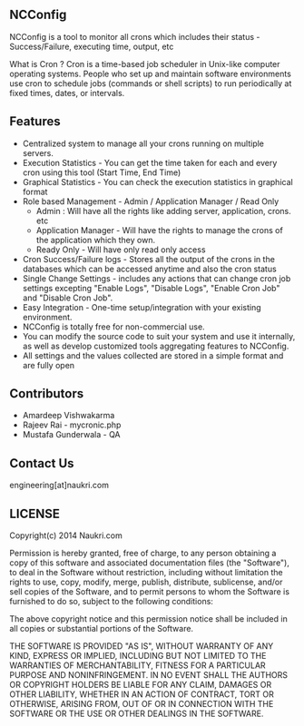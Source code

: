 NCConfig
--------
NCConfig is a tool to monitor all crons which includes their status - Success/Failure, executing time, output, etc

What is Cron ?
Cron is a time-based job scheduler in Unix-like computer operating systems. People who set up and maintain software environments use cron to schedule jobs (commands or shell scripts) to run periodically at fixed times, dates, or intervals.


Features
--------
* Centralized system to manage all your crons running on multiple servers.
* Execution Statistics - You can get the time taken for each and every cron using this tool (Start Time, End Time)
* Graphical Statistics - You can check the execution statistics in graphical format
* Role based Management - Admin / Application Manager / Read Only
  - Admin : Will have all the rights like adding server, application, crons. etc
  - Application Manager - Will have the rights to manage the crons of the application which they own.
  - Ready Only - Will have only read only access
* Cron Success/Failure logs - Stores all the output of the crons in the databases which can be accessed anytime and also the cron status
* Single Change Settings - includes any actions that can change cron job settings excepting "Enable Logs", "Disable Logs", "Enable Cron Job" and "Disable Cron Job".
* Easy Integration - One-time setup/integration with your existing environment.
* NCConfig is totally free for non-commercial use.
* You can modify the source code to suit your system and use it internally, as well as develop customized tools aggregating features to NCConfig.
* All settings and the values collected are stored in a simple format and are fully open


Contributors
------------
* Amardeep Vishwakarma
* Rajeev Rai - mycronic.php
* Mustafa Gunderwala - QA


Contact Us
----------
engineering[at]naukri.com


LICENSE
-------
Copyright(c) 2014 Naukri.com

Permission is hereby granted, free of charge, to any person obtaining a copy of this software and associated documentation files (the "Software"), to deal in the Software without restriction, including without limitation the rights to use, copy, modify, merge, publish, distribute, sublicense, and/or sell copies of the Software, and to permit persons to whom the Software is furnished to do so, subject to the following conditions:

The above copyright notice and this permission notice shall be included in all copies or substantial portions of the Software.

THE SOFTWARE IS PROVIDED "AS IS", WITHOUT WARRANTY OF ANY KIND, EXPRESS OR IMPLIED, INCLUDING BUT NOT LIMITED TO THE WARRANTIES OF MERCHANTABILITY, FITNESS FOR A PARTICULAR PURPOSE AND NONINFRINGEMENT. IN NO EVENT SHALL THE AUTHORS OR COPYRIGHT HOLDERS BE LIABLE FOR ANY CLAIM, DAMAGES OR OTHER LIABILITY, WHETHER IN AN ACTION OF CONTRACT, TORT OR OTHERWISE, ARISING FROM, OUT OF OR IN CONNECTION WITH THE SOFTWARE OR THE USE OR OTHER DEALINGS IN THE SOFTWARE.
